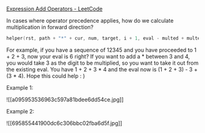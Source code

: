 [Expression Add Operators - LeetCode](https://leetcode.com/problems/expression-add-operators/description/)

In cases where operator precedence applies, how do we calculate multiplication in forward direction?

```cpp
helper(rst, path + "*" + cur, num, target, i + 1, eval - multed + multed * cur, multed * cur );
```

For example, if you have a sequence of 12345 and you have proceeded to 1 + 2 + 3, now your eval is 6 right? If you want to add a * between 3 and 4, you would take 3 as the digit to be multiplied, so you want to take it out from the existing eval. You have 1 + 2 + 3 * 4 and the eval now is (1 + 2 + 3) - 3 + (3 * 4). Hope this could help : )

Example 1: 

![[a095953536963c597a81bdee6dd54ce.jpg]]

Example 2:

![[695855441900dc6c306bbc02fba6d5f.jpg]]